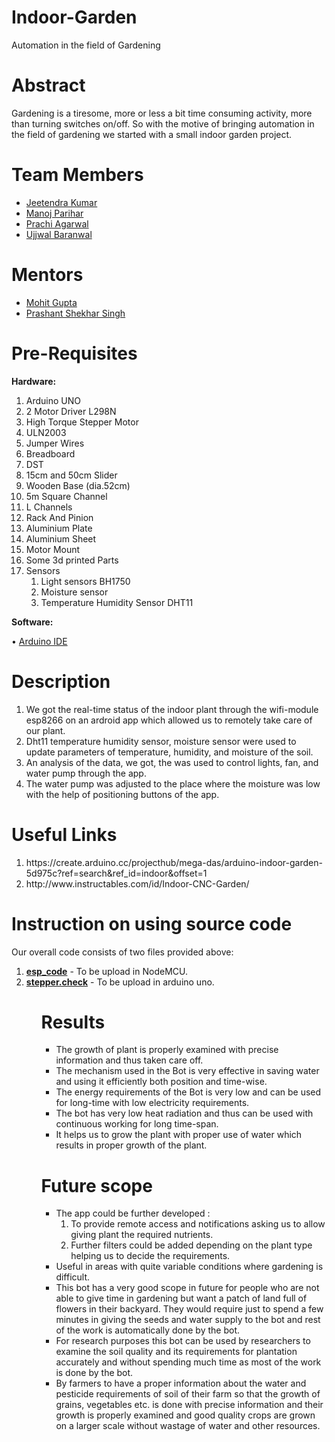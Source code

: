 # Indoor-Garden
Automation in the field of Gardening

# Abstract
Gardening is a tiresome, more or less a bit time consuming activity, more than turning switches on/off. So with the motive of bringing automation in the field of gardening we started with a small indoor garden project.

# Team Members
<ul>
<li ><a href="https://www.facebook.com/search/top/?q=jeetendra%20kumar">Jeetendra Kumar</a></li>
<li><a href="https://www.facebook.com/utkarshdeepak23">Manoj Parihar</a></li>
<li><a href="hhttps://www.facebook.com/prrachiagarwal2230473">Prachi Agarwal</a></li>
<li><a href="https://www.facebook.com/profile.php?id=100004414771823">Ujjwal Baranwal</a></li>
</ul>

# Mentors
<ul>
<li><a href="https://www.facebook.com/profile.php?id=100003364416121">Mohit Gupta</a></li>
<li><a href="https://www.facebook.com/prasants021">Prashant Shekhar Singh</a></li>
</ul>

# Pre-Requisites
 
 <b>Hardware:</b>
<ol>
<li>Arduino UNO</li>
<li>2	Motor Driver L298N</li>
<li> High Torque Stepper Motor</li>
<li>ULN2003</li>
<li>Jumper Wires</li>
<li>Breadboard</li>
<li>DST</li>
<li>15cm and 50cm Slider</li>
<li>Wooden Base (dia.52cm)</li>
<li>5m Square Channel</li>
<li>L Channels</li>
<li>Rack And Pinion</li>
<li>Aluminium Plate</li>
<li>Aluminium Sheet</li>
<li>Motor Mount</li>
<li>Some 3d printed Parts</li> 
 <li>Sensors
  <ol><li>Light sensors BH1750
   <li>Moisture sensor
    <li>Temperature Humidity Sensor DHT11
  </ol>
</ol>

 <b>Software:</b>
 
•	<a href ="https://www.arduino.cc/en/main/software">Arduino IDE</a>
  
 # Description
 <ol>
 <li>We got the real-time status of the indoor plant through the wifi-module esp8266 on an ardroid app which allowed us to remotely take care of our plant.
  <li>Dht11 temperature humidity sensor, moisture sensor were used to update parameters of temperature, humidity, and moisture of the soil.
   <li>An analysis of the data, we got, the was used to control lights, fan, and water pump through the app.
    <li>The water pump was adjusted to the place where the moisture was low with the help of positioning buttons of the app.
     </ol>
     
 
 # Useful Links
 <ol>
 <li>https://create.arduino.cc/projecthub/mega-das/arduino-indoor-garden-5d975c?ref=search&ref_id=indoor&offset=1
  <li>http://www.instructables.com/id/Indoor-CNC-Garden/
   </ol>


# Instruction on using source code
 Our overall code consists of two files provided above:
 <ol>
 <li><a href="https://github.com/Prachi0141/Indoor-Garden/blob/master/esp_code.ino"><b>esp_code</b></a> - To be upload in NodeMCU.
  <li><a href="https://github.com/Prachi0141/Indoor-Garden/blob/master/stepper_check.ino"><b>stepper.check</a></b> - To be upload in arduino uno.
  <ol>

# Results  
<ul>
 <li>The growth of plant is properly examined with precise information and thus taken care off.
<li> The mechanism used in the Bot is very effective in saving water and using it efficiently both position and time-wise.
<li> The energy requirements of the Bot is very low and can be used for long-time with low electricity requirements.
<li>The bot has very low heat radiation and thus can be used with continuous working for long time-span.
<li>It helps us to grow the plant with proper use of water which results in proper growth of the plant.
 </ul>

# Future scope
<ul>
 <li>The app could be further developed :
  <ol>
   <li>To provide remote access and notifications asking us to allow giving plant the required nutrients.
   <li>Further filters could be added depending on the plant type helping us to decide the requirements.
  </ol>
 <li>Useful in areas with quite variable conditions where gardening is difficult.
 <li> This bot has a very good scope in future for people who are not able to give time in gardening but want a patch of land full of   flowers in their backyard. They would require just to spend a few minutes in giving the seeds and water supply to the bot and       rest of the work is automatically done by the bot.
<li> For research purposes this bot can be used by researchers to examine the soil quality and its requirements for plantation accurately and without spending much time as most of the work is done by the bot.
<li>By farmers to have a proper information about the water and pesticide requirements of soil of their farm so that the growth of grains, vegetables etc. is done with precise information and their growth is properly examined and good quality crops are grown on a larger scale without wastage of water and other resources.
